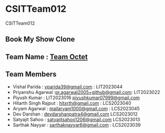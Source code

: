 # CSITTeam012
CSITTeam012

## Book My Show Clone 

## Team Name : [Team Octet](https://github.com/IIITLucknowSWEngg/Assignment/issues/7)

## Team Members

- Vishal Parida : vparida39@gmail.com : LIT2023044
- Priyanshu Agarwal :pr.agarwal2005+github@gmail.com: LIT2023022
- Piyush Kumar : LIT2023016 piyushkumar07999@gmail.com
- Hitarth Singh Rajput : hitxrth@gmail.com : LCS2023040
- Aryam Agarwal : mailaryam1000@gmail.com : LCS2023045
- Dev Darshan : devdarshanpatra4@gmail.com LCS2023012
- Satyajit Sahoo : satyajitsahoo1206@gmail.com LCS2023013
- Sarthak Nayyar : sarthaknayyar6@gmail.com : LCS2023039

